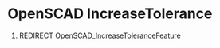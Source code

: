 # OpenSCAD IncreaseTolerance

1.  REDIRECT [OpenSCAD\_IncreaseToleranceFeature](OpenSCAD_IncreaseToleranceFeature.md)
